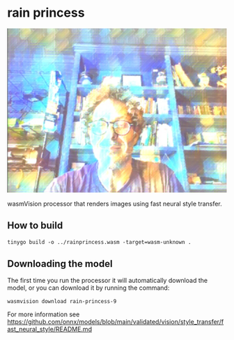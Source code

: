# rain princess

![rain princess](../../images/rainprincess-processor.png)

wasmVision processor that renders images using fast neural style transfer.

## How to build

```shell
tinygo build -o ../rainprincess.wasm -target=wasm-unknown .
```

## Downloading the model

The first time you run the processor it will automatically download the model, or you can download it by running the command:

```shell
wasmvision download rain-princess-9
```

For more information see https://github.com/onnx/models/blob/main/validated/vision/style_transfer/fast_neural_style/README.md
